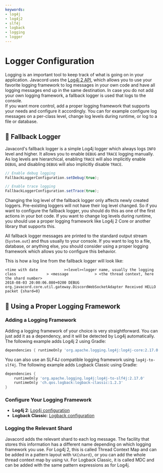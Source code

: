 ```yaml
---
keywords:
- log4j
- log4j2
- slf4j
- logback
- logging
- logger
---
```


# Logger Configuration

Logging is an important tool to keep track of what is going on in your application. Javacord uses the [Log4j 2 API](https://logging.apache.org/log4j/2.x/manual/api.html), which allows you to use your favorite logging framework to log messages in your own code and have all logging messages end up in the same destination. In case you do not add your own logging framework, a fallback logger is used that logs to the console.  
If you want more control, add a proper logging framework that supports your needs and configure it accordingly. You can for example configure log messages on a per-class level, change log levels during runtime, or log to a file or database.

## :2nd_place_medal: Fallback Logger

Javacord's fallback logger is a simple Log4j logger which always logs `INFO` level and higher. It allows you to enable `DEBUG` and `TRACE` logging manually. As log levels are hierarchical, enabling `TRACE` will also implicitly enable `DEBUG`, and disabling `DEBUG` will also implicitly disable `TRACE`.

```java
// Enable debug logging
FallbackLoggerConfiguration.setDebug(true);

// Enable trace logging
FallbackLoggerConfiguration.setTrace(true);
```

Changing the log level of the fallback logger only affects newly created loggers. Pre-existing loggers will not have their log level changed. So if you want to configure the fallback logger, you should do this as one of the first actions in your bot code. If you want to change log levels during runtime, you should use a proper logging framework like Log4j 2 Core or another library that supports this.

All fallback logger messages are printed to the standard output stream (`System.out`) and thus usually to your console. If you want to log to a file, database, or anything else, you should consider using a proper logging framework which allows you to configure this behavior.

This is how a log line from the fallback logger will look like:

```log
<time with date            ><level><logger name, usually the logging class              > <message            > <the thread context, here the shard number>
2018-08-03 20:00:06.080+0200 DEBUG org.javacord.core.util.gateway.DiscordWebSocketAdapter Received HELLO packet {shard=0}
```

## :1st_place_medal: Using a Proper Logging Framework

### Adding a Logging Framework

Adding a logging framework of your choice is very straightforward. You can just add it as a dependency, and it will be detected by Log4j automatically. The following example adds Log4j 2 using Gradle:

```groovy
dependencies { runtimeOnly 'org.apache.logging.log4j:log4j-core:2.17.0' }
```

You can also use an SLF4J compatible logging framework using `log4j-to-slf4j`. The following example adds Logback Classic using Gradle:

```groovy
dependencies {
    runtimeOnly 'org.apache.logging.log4j:log4j-to-slf4j:2.17.0'
    runtimeOnly 'ch.qos.logback:logback-classic:1.2.3'
}
```

### Configure Your Logging Framework

* **Log4j 2**: [Log4j configuration](https://logging.apache.org/log4j/2.x/manual/configuration.html)
* **Logback Classic**: [Logback configuration](https://logback.qos.ch/manual/configuration.html)

### Logging the Relevant Shard

Javacord adds the relevant shard to each log message. The facility that stores this information has a different name depending on which logging framework you use. For Log4j 2, this is called Thread Context Map and can be added in a pattern layout with `%X{shard}`, or you can add the whole thread context map by using `%X`. For Logback Classic, it is called MDC and can be added with the same pattern expressions as for Log4j.